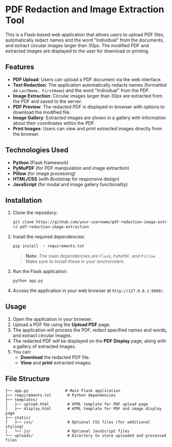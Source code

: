 # PDF Redaction and Image Extraction Tool

This is a Flask-based web application that allows users to upload PDF files, automatically redact names and the word "Individual" from the documents, and extract circular images larger than 30px. The modified PDF and extracted images are displayed to the user for download or printing.

## Features

- **PDF Upload**: Users can upload a PDF document via the web interface.
- **Text Redaction**: The application automatically redacts names (formatted as `LastName, FirstName`) and the word "Individual" from the PDF.
- **Image Extraction**: Circular images larger than 30px are extracted from the PDF and saved to the server.
- **PDF Preview**: The redacted PDF is displayed in-browser with options to download the modified file.
- **Image Gallery**: Extracted images are shown in a gallery with information about their coordinates within the PDF.
- **Print Images**: Users can view and print extracted images directly from the browser.

## Technologies Used

- **Python** (Flask framework)
- **PyMuPDF** (for PDF manipulation and image extraction)
- **Pillow** (for image processing)
- **HTML/CSS** (with Bootstrap for responsive design)
- **JavaScript** (for modal and image gallery functionality)

## Installation

1. Clone the repository:
    ```bash
    git clone https://github.com/your-username/pdf-redaction-image-extraction.git
    cd pdf-redaction-image-extraction
    ```

2. Install the required dependencies:
    ```bash
    pip install -r requirements.txt
    ```

    > **Note:** The main dependencies are `Flask`, `PyMuPDF`, and `Pillow`. Make sure to install these in your environment.

3. Run the Flask application:
    ```bash
    python app.py
    ```

4. Access the application in your web browser at `http://127.0.0.1:5000/`.

## Usage

1. Open the application in your browser.
2. Upload a PDF file using the **Upload PDF** page.
3. The application will process the PDF, redact specified names and words, and extract circular images.
4. The redacted PDF will be displayed on the **PDF Display** page, along with a gallery of extracted images.
5. You can:
   - **Download** the redacted PDF file.
   - **View** and **print** extracted images.

## File Structure

```plaintext
├── app.py                # Main Flask application
├── requirements.txt       # Python dependencies
├── templates/
│   ├── upload.html        # HTML template for PDF upload page
│   ├── display.html       # HTML template for PDF and image display page
├── static/
│   ├── css/               # Optional CSS files (for additional styling)
│   └── js/                # Optional JavaScript files
└── uploads/               # Directory to store uploaded and processed files
